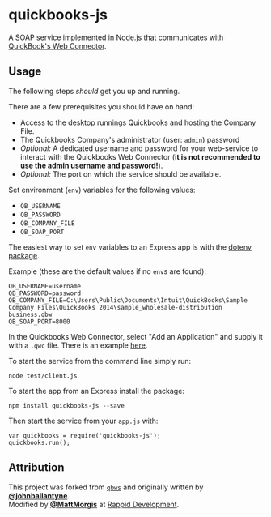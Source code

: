 quickbooks-js
======
A SOAP service implemented in Node.js that communicates with [QuickBook's Web Connector](https://developer.intuit.com/docs/0200_quickbooks_desktop/0400_tools/web_connector).

## Usage 
The following steps _should_ get you up and running. 

There are a few prerequisites you should have on hand:  
*  Access to the desktop runnings Quickbooks and hosting the Company File.  
*  The Quickbooks Company's administrator (user: `admin`) password   
*  _Optional:_ A dedicated username and password for your web-service to interact with the Quickbooks Web Connector (**it is not recommended to use the admin username and password!**).  
*  _Optional:_ The port on which the service should be available.

Set environment (`env`) variables for the following values:  
* `QB_USERNAME`  
* `QB_PASSWORD`     
* `QB_COMPANY_FILE`  
* `QB_SOAP_PORT`

The easiest way to set `env` variables to an Express app is with the [dotenv package](https://www.npmjs.com/package/dotenv).

Example (these are the default values if no `env`s are found):
```
QB_USERNAME=username
QB_PASSWORD=password  
QB_COMPANY_FILE=C:\Users\Public\Documents\Intuit\QuickBooks\Sample Company Files\QuickBooks 2014\sample_wholesale-distribution business.qbw  
QB_SOAP_PORT=8000  
```  
In the Quickbooks Web Connector, select "Add an Application" and supply it with a `.qwc` file. There is an example [here](https://github.com/RappidDevelopment/quickbooks-js/blob/master/test/app.qwc).  

To start the service from the command line simply run:  
``` 
node test/client.js
```

To start the app from an Express install the package:  
```
npm install quickbooks-js --save  
```
Then start the service from your `app.js` with:  
```
var quickbooks = require('quickbooks-js');  
quickbooks.run();  
```

## Attribution  
This project was forked from [`qbws`](https://github.com/johnballantyne/qbws/tree/975f2eb4b827de787a43ae3e69d025e1cb91523a) and originally written by [**@johnballantyne**](https://github.com/johnballantyne).  
Modified by [**@MattMorgis**](https://github.com/MattMorgis) at [Rappid Development](http://rappiddevelopment.com).